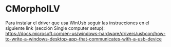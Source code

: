 # CMorphoILV
Para instalar el driver que usa WinUsb seguir las instrucciones en el siguiente link (sección Single computer setup):
https://docs.microsoft.com/en-us/windows-hardware/drivers/usbcon/how-to-write-a-windows-desktop-app-that-communicates-with-a-usb-device
